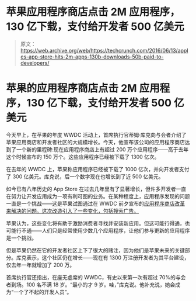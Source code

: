 # 苹果应用程序商店点击 2M 应用程序，130 亿下载，支付给开发者 500 亿美元 

> 原文：<https://web.archive.org/web/https://techcrunch.com/2016/06/13/apples-app-store-hits-2m-apps-130b-downloads-50b-paid-to-developers/>

# 苹果的应用程序商店点击 2M 应用程序，130 亿下载，支付给开发者 500 亿美元

今天早上，在苹果的年度 WWDC 活动上，首席执行官蒂姆·库克向与会者介绍了苹果应用商店和开发者社区的大规模增长。今天，他宣布该公司的应用程序商店达到了一个新的里程碑:现在应用程序商店上有超过 200 万个应用程序——高于去年这个时候宣布的 150 万个。这些应用程序已经被下载了 1300 亿次。

在去年的 WWDC 上，苹果称应用程序已经被下载了 1000 亿次，并向开发者支付了 300 亿美元。库克说，后一个数字现在也增长到了近 500 亿美元。

如今已有八年历史的 App Store 在过去几年里有了显著增长，但许多开发者一直在努力让开发应用成为一项有利可图的业务。在某种程度上，应用程序发现的问题一直是一个挑战——这是苹果试图通过在 WWDC 前夕宣布的[应用程序商店改革来解决的问题。这次改造引入了一些变化，包括搜索广告。](https://web.archive.org/web/20220930012249/https://beta.techcrunch.com/2016/06/08/apple-to-introduce-search-ads-on-app-store-along-with-changes-to-app-review-discovery-and-splits/)

苹果认为，这些变化将有助于激励消费者寻找并安装新应用。但这可能行得通，也可能行不通——人们只是经常使用少数几个应用程序，让他们参与更新的应用程序是一个挑战。

但是苹果仍然在它的开发者社区上下了很大的赌注，因为他们是苹果未来的关键部分。库克表示，这个社区仍在增长——现在有 1300 万注册开发者为其平台建设，仅去年一年就增加了 200 万。

首席执行官还指出，在座无虚席的 WWDC，有史以来第一次有超过 70%的与会者到场。100 名不满 18 岁。“最小的才 9 岁。哇，”库克说。他补充说，她会成为“一个了不起的开发人员”。